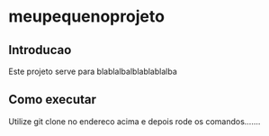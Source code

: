 # meupequenoprojeto

## Introducao

Este projeto serve para blablalbalblablablalba

## Como executar

Utilize git clone no endereco acima e depois rode os comandos.......


